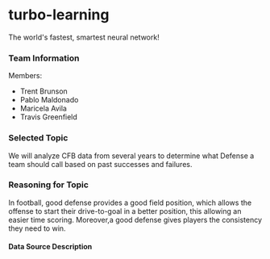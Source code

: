 # turbo-learning
The world's fastest, smartest neural network!

### Team Information 
Members: 
* Trent Brunson
* Pablo Maldonado 
* Maricela Avila 
* Travis Greenfield 

### Selected Topic 
We will analyze CFB data from several years to determine what Defense a team should call based on past successes and failures. 

### Reasoning for Topic 
In football, good defense provides a good field position, which allows the offense to start their drive-to-goal in a better position, this allowing an easier time scoring. Moreover,a good defense gives players the consistency they need to win. 

#### Data Source Description

